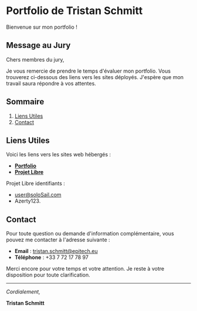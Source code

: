 # Portfolio de Tristan Schmitt

Bienvenue sur mon portfolio !

## Message au Jury

Chers membres du jury,

Je vous remercie de prendre le temps d'évaluer mon portfolio. Vous trouverez ci-dessous des liens vers les sites déployés. J'espère que mon travail saura répondre à vos attentes.

## Sommaire

1. [Liens Utiles](#liens-utiles)
2. [Contact](#contact)

## Liens Utiles

Voici les liens vers les sites web hébergés :

- **[Portfolio](http://116.202.242.105:4242/)**
- **[Projet Libre](http://116.202.242.105:89/)**

Projet Libre identifiants :
- user@soloSail.com
- Azerty123.

## Contact

Pour toute question ou demande d'information complémentaire, vous pouvez me contacter à l'adresse suivante :
- **Email** : [tristan.schmitt@epitech.eu](mailto:ton.email@example.com)
- **Téléphone** : +33 7 72 17 78 97

Merci encore pour votre temps et votre attention. Je reste à votre disposition pour toute clarification.

---

_Cordialement,_

**Tristan Schmitt**

